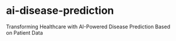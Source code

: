 # ai-disease-prediction
Transforming Healthcare with AI-Powered Disease Prediction Based on Patient Data

